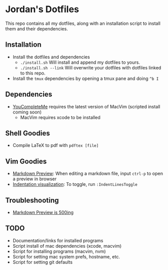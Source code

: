 # Jordan's Dotfiles
This repo contains all my dotfiles, along with an installation script to install
them and their dependencies.

## Installation
- Install the dotfiles and dependencies
  - `./install.sh` Will install and append my dotfiles to yours.
  - `./install.sh --link` Will overwrite your dotfiles with dotfiles linked to this repo.
- Install the `tmux` dependencies by opening a tmux pane and doing `^b I`

## Dependencies
- [YouCompleteMe](https://github.com/Valloric/YouCompleteMe) requires the latest version of MacVim (scripted install coming soon)
  - MacVim requires xcode to be installed

## Shell Goodies
- Compile LaTeX to pdf with `pdftex [file]`

## Vim Goodies
- [Markdown Preview](https://github.com/JamshedVesuna/vim-markdown-preview): When editing a markdown file, input `ctrl-p` to open a preview in browser
- [Indentation visualization](https://github.com/Yggdroot/indentLine): To toggle, run `:IndentLinesToggle`

## Troubleshooting
- [Markdown Preview is 500ing](https://github.com/joeyespo/grip/issues/262)

## TODO
- Documentation/links for installed programs
- Script install of mac dependencies (xcode, macvim)
- Script for installing programs (macvim, nvm)
- Script for setting mac system prefs, hostname, etc.
- Script for setting git defaults
